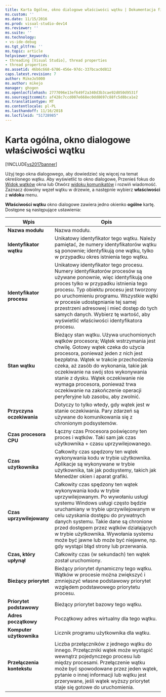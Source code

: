 ```yaml
---
title: Karta Ogólne, okno dialogowe właściwości wątku | Dokumentacja firmy Microsoft
ms.custom: ''
ms.date: 11/15/2016
ms.prod: visual-studio-dev14
ms.reviewer: ''
ms.suite: ''
ms.technology:
- vs-ide-debug
ms.tgt_pltfrm: ''
ms.topic: article
helpviewer_keywords:
- threading [Visual Studio], thread properties
- thread properties
ms.assetid: 46b6c668-6786-456e-97dc-337bcac0d812
caps.latest.revision: 7
author: MikeJo5000
ms.author: mikejo
manager: ghogen
ms.openlocfilehash: 2777096e13ef649f2a340d3b3cae92d050d9531f
ms.sourcegitcommit: af428c7ccd007e668ec0dd8697c88fc5d8bca1e2
ms.translationtype: MT
ms.contentlocale: pl-PL
ms.lasthandoff: 11/16/2018
ms.locfileid: "51728985"
---
```

# <a name="general-tab-thread-properties-dialog-box"></a>Karta ogólna, okno dialogowe właściwości wątku
[!INCLUDE[vs2017banner](../includes/vs2017banner.md)]

Użyj tego okna dialogowego, aby dowiedzieć się więcej na temat określonego wątku. Aby wyświetlić to okno dialogowe, Przenieś fokus do [Widok wątków](../debugger/threads-view.md) okna lub Otwórz [widoku komunikatów](../debugger/messages-view.md) i rozwiń wiadomość. Zaznacz dowolny węzeł wątku w drzewie, a następnie wybierz **właściwości** z **widoku** menu.  
  
 **Właściwości wątku** okno dialogowe zawiera jedno okienko **ogólne** kartę. Dostępne są następujące ustawienia:  
  
|Wpis|Opis|  
|-----------|-----------------|  
|**Nazwa modułu**|Nazwa modułu.|  
|**Identyfikator wątku**|Unikatowy identyfikator tego wątku. Należy pamiętać, że numery identyfikatorów wątku są ponownie; identyfikują one wątku, tylko w przypadku okres istnienia tego wątku.|  
|**Identyfikator procesu**|Unikatowy identyfikator tego procesu. Numery identyfikatorów procesów są używane ponownie, więc identyfikują one proces tylko w przypadku istnienia tego procesu. Typ obiektu procesu jest tworzony po uruchomieniu programu. Wszystkie wątki w procesie udostępnianie tej samej przestrzeni adresowej i mieć dostęp do tych samych danych. Wybierz tę wartość, aby wyświetlić właściwości identyfikatora procesu.|  
|**Stan wątku**|Bieżący stan wątku. Używa uruchomionych wątków procesora; Wątek wstrzymania jest chwilę. Gotowy wątek czeka do użycia procesora, ponieważ jeden z nich jest bezpłatna. Wątek w trakcie przechodzenia czeka, aż zasób do wykonania, takie jak oczekiwanie na swój stos wykonywania stanie z dysku. Wątek oczekiwanie nie wymaga procesora, ponieważ trwa oczekiwanie na zakończenie operacji peryferyjne lub zasobu, aby zwolnić.|  
|**Przyczyna oczekiwania**|Dotyczy to tylko wtedy, gdy wątek jest w stanie oczekiwania. Pary zdarzeń są używane do komunikowania się z chronionym podsystemów.|  
|**Czas procesora CPU**|Łączny czas Procesora poświęcony ten proces i wątków. Taki sam jak czas użytkownika + czasu uprzywilejowanego.|  
|**Czas użytkownika**|Całkowity czas spędzony ten wątek wykonywania kodu w trybie użytkownika. Aplikacje są wykonywane w trybie użytkownika, tak jak podsystemy, takich jak Menedżer okien i aparat grafiki.|  
|**Czas uprzywilejowany**|Całkowity czas spędzony ten wątek wykonywania kodu w trybie uprzywilejowanym. Po wywołaniu usługi systemu Windows usługi często będzie uruchamiany w trybie uprzywilejowanym w celu uzyskania dostępu do prywatnych danych systemu. Takie dane są chronione przed dostępem przez wątków działających w trybie użytkownika. Wywołania systemu może być jawne lub może być niejawne, np. gdy wystąpi błąd strony lub przerwania.|  
|**Czas, który upłynął**|Całkowity czas (w sekundach) ten wątek został uruchomiony.|  
|**Bieżący priorytet**|Bieżący priorytet dynamiczny tego wątku. Wątków w procesie można zwiększyć i zmniejszyć własne podstawowy priorytet względem podstawowego priorytetu procesu.|  
|**Priorytet podstawowy**|Bieżący priorytet bazowy tego wątku.|  
|**Adres początkowy**|Początkowy adres wirtualny dla tego wątku.|  
|**Komputer użytkownika**|Licznik programu użytkownika dla wątku.|  
|**Przełączenia kontekstu**|Liczba przełączników z jednego wątku do innego. Przełączniki wątek może wystąpić wewnątrz pojedynczego procesu lub między procesami. Przełączenie wątku może być spowodowane przez jeden wątek, pytanie o innej informacji lub wątku jest przerywane, jeśli wątek wyższy priorytet staje się gotowe do uruchomienia.|



